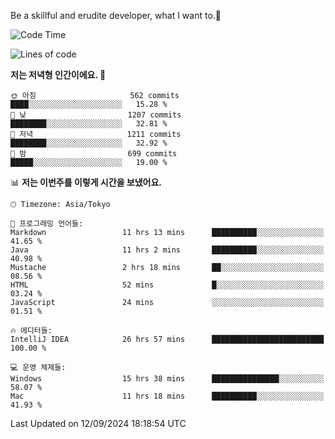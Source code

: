 Be a skillful and erudite developer, what I want to.👶

<!--START_SECTION:waka-->
![Code Time](http://img.shields.io/badge/Code%20Time-1%2C268%20hrs%2051%20mins-blue)

![Lines of code](https://img.shields.io/badge/%EC%A0%80%EB%8A%94%20%EC%97%AC%ED%83%9C%EA%B9%8C%EC%A7%80%20-2.7%20million%20%EC%A4%84%EC%9D%98%20%EC%BD%94%EB%93%9C%EB%A5%BC%20%EC%9E%91%EC%84%B1%ED%96%88%EC%96%B4%EC%9A%94.-blue)

**저는 저녁형 인간이에요. 🦉** 

```text
🌞 아침                     562 commits         ████░░░░░░░░░░░░░░░░░░░░░   15.28 % 
🌆 낮　                     1207 commits        ████████░░░░░░░░░░░░░░░░░   32.81 % 
🌃 저녁                     1211 commits        ████████░░░░░░░░░░░░░░░░░   32.92 % 
🌙 밤　                     699 commits         █████░░░░░░░░░░░░░░░░░░░░   19.00 % 
```


📊 **저는 이번주를 이렇게 시간을 보냈어요.** 

```text
🕑︎ Timezone: Asia/Tokyo

💬 프로그래밍 언어들: 
Markdown                 11 hrs 13 mins      ██████████░░░░░░░░░░░░░░░   41.65 % 
Java                     11 hrs 2 mins       ██████████░░░░░░░░░░░░░░░   40.98 % 
Mustache                 2 hrs 18 mins       ██░░░░░░░░░░░░░░░░░░░░░░░   08.56 % 
HTML                     52 mins             █░░░░░░░░░░░░░░░░░░░░░░░░   03.24 % 
JavaScript               24 mins             ░░░░░░░░░░░░░░░░░░░░░░░░░   01.51 % 

🔥 에디터들: 
IntelliJ IDEA            26 hrs 57 mins      █████████████████████████   100.00 % 

💻 운영 체제들: 
Windows                  15 hrs 38 mins      ███████████████░░░░░░░░░░   58.07 % 
Mac                      11 hrs 18 mins      ██████████░░░░░░░░░░░░░░░   41.93 % 
```


 Last Updated on 12/09/2024 18:18:54 UTC
<!--END_SECTION:waka-->
